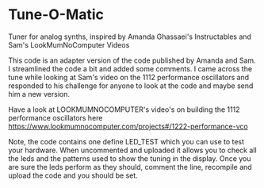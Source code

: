 # Tune-O-Matic
Tuner for analog synths, inspired by Amanda Ghassaei's Instructables and Sam's LookMumNoComputer Videos

This code is an adapter version of the code published by Amanda and Sam. I streamlined the code a bit
and added some comments. I came across the tune while looking at Sam's video on the 1112 performance 
oscillators and responded to his challenge for anyone to look at the code and maybe send him a
new version.

Have a look at LOOKMUMNOCOMPUTER's video's on building the 
1112 performance oscillators here https://www.lookmumnocomputer.com/projects#/1222-performance-vco 

Note, the code contains one define LED_TEST which you can use to test your hardware.
When uncommented and uploaded it allows you to check all the leds and the patterns used to 
show the tuning in the display. Once you are sure the leds perform as they should, comment the line,
recompile and upload the code and you should be set.

